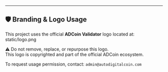 ---

## 🛡️ Branding & Logo Usage

This project uses the official **ADCoin Validator** logo located at: static/logo.png

⚠️ Do not remove, replace, or repurpose this logo.  
This logo is copyrighted and part of the official ADCoin ecosystem.

To request usage permission, contact: `admin@autodigitalcoin.com`
